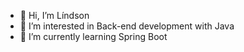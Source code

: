 - 👋 Hi, I’m Líndson
- 👀 I’m interested in Back-end development with Java
- 🌱 I’m currently learning Spring Boot
